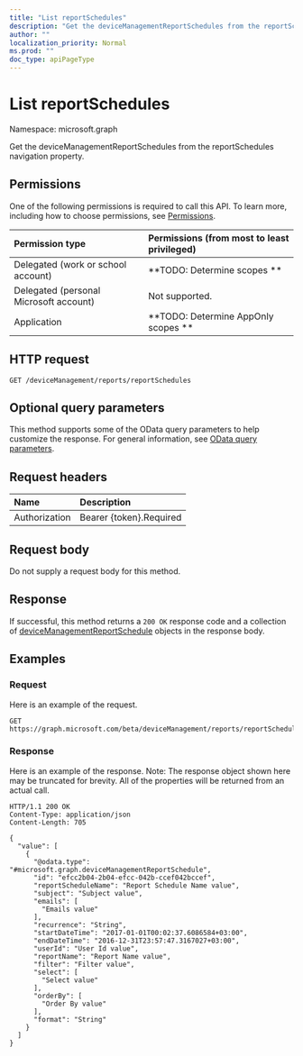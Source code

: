 ```yaml
---
title: "List reportSchedules"
description: "Get the deviceManagementReportSchedules from the reportSchedules navigation property."
author: ""
localization_priority: Normal
ms.prod: ""
doc_type: apiPageType
---
```


# List reportSchedules

Namespace: microsoft.graph

Get the deviceManagementReportSchedules from the reportSchedules navigation property.

## Permissions
One of the following permissions is required to call this API. To learn more, including how to choose permissions, see [Permissions](/concepts/permissions-reference.md).

|Permission type|Permissions (from most to least privileged)|
|:---|:---|
|Delegated (work or school account)|**TODO: Determine scopes **|
|Delegated (personal Microsoft account)|Not supported.|
|Application|**TODO: Determine AppOnly scopes **|

## HTTP request
<!-- {
  "blockType": "ignored"
}
-->
``` http
GET /deviceManagement/reports/reportSchedules
```

## Optional query parameters
This method supports some of the OData query parameters to help customize the response. For general information, see [OData query parameters](/graph/query-parameters).

## Request headers
|Name|Description|
|:---|:---|
|Authorization|Bearer {token}.Required|

## Request body
Do not supply a request body for this method.

## Response
If successful, this method returns a `200 OK` response code and a collection of [deviceManagementReportSchedule](../resources/devicemanagementreportschedule.md) objects in the response body.

## Examples

### Request
Here is an example of the request.
<!-- {
  "blockType": "request",
  "name": "get_devicemanagementreportschedule"
}
-->
``` http
GET https://graph.microsoft.com/beta/deviceManagement/reports/reportSchedules
```

### Response
Here is an example of the response. Note: The response object shown here may be truncated for brevity. All of the properties will be returned from an actual call.
<!-- {
  "blockType": "response",
  "truncated": true,
  "@odata.type": "collection(microsoft.graph.devicemanagementreportschedule)"
}
-->
``` http
HTTP/1.1 200 OK
Content-Type: application/json
Content-Length: 705

{
  "value": [
    {
      "@odata.type": "#microsoft.graph.deviceManagementReportSchedule",
      "id": "efcc2b04-2b04-efcc-042b-ccef042bccef",
      "reportScheduleName": "Report Schedule Name value",
      "subject": "Subject value",
      "emails": [
        "Emails value"
      ],
      "recurrence": "String",
      "startDateTime": "2017-01-01T00:02:37.6086584+03:00",
      "endDateTime": "2016-12-31T23:57:47.3167027+03:00",
      "userId": "User Id value",
      "reportName": "Report Name value",
      "filter": "Filter value",
      "select": [
        "Select value"
      ],
      "orderBy": [
        "Order By value"
      ],
      "format": "String"
    }
  ]
}
```

